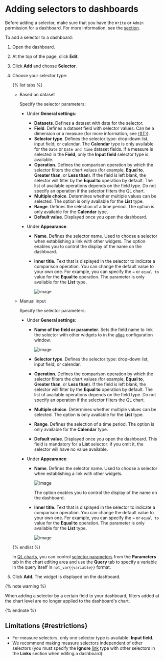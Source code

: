 # Adding selectors to dashboards


Before adding a selector, make sure that you have the `Write` or `Admin` permission for a dashboard. For more information, see the [section](../../security/index.md#permissions).


To add a selector to a dashboard:

1. Open the dashboard.
1. At the top of the page, click **Edit**.
1. Click **Add** and choose **Selector**.
1. Choose your selector type:

   {% list tabs %}

   - Based on dataset

      Specify the selector parameters:

      * Under **General settings**:

         * **Datasets**. Defines a dataset with data for the selector.
         * **Field**. Defines a dataset field with selector values. Can be a dimension or a measure (for more information, see [{#T}](../../concepts/dataset/data-model.md#field)).
         * **Selector type**. Defines the selector type: drop-down list, input field, or calendar. The **Calendar** type is only available for the `Date` or `Date and time` dataset fields. If a measure is selected in the **Field**, only the **Input field** selector type is available.
         * **Operation**. Defines the comparison operation by which the selector filters the chart values (for example, **Equal to**, **Greater than**, or **Less than**). If the field is left blank, the selector will filter by the **Equal to** operation by default. The list of available operations depends on the field type. Do not specify an operation if the selector filters the QL chart.
         * **Multiple choice**. Determines whether multiple values can be selected. The option is only available for the **List** type.
         * **Range**. Defines the selection of a time period. The option is only available for the **Calendar** type.
         * **Default value**. Displayed once you open the dashboard.

      * Under **Appearance**:

         * **Name**. Defines the selector name. Used to choose a selector when establishing a link with other widgets. The option enables you to control the display of the name on the dashboard.
         * **Inner title**. Text that is displayed in the selector to indicate a comparison operation. You can change the default value to your own one. For example, you can specify the `=` or `equal to` value for the **Equal to** operation. The parameter is only available for the **List** type.

            ![image](../../../_assets/datalens/selector-settings/selector-operation-title.png)

   - Manual input

      Specify the selector parameters:

      * Under **General settings**:

         * **Name of the field or parameter**. Sets the field name to link the selector with other widgets to in the [alias](create-alias.md) configuration window.

            ![image](../../../_assets/datalens/selector-settings/field-name.png)

         * **Selector type**. Defines the selector type: drop-down list, input field, or calendar.
         * **Operation**. Defines the comparison operation by which the selector filters the chart values (for example, **Equal to**, **Greater than**, or **Less than**). If the field is left blank, the selector will filter by the **Equal to** operation by default. The list of available operations depends on the field type. Do not specify an operation if the selector filters the QL chart.
         * **Multiple choice**. Determines whether multiple values can be selected. The option is only available for the **List** type.
         * **Range**. Defines the selection of a time period. The option is only available for the **Calendar** type.
         * **Default value**. Displayed once you open the dashboard. This field is mandatory for a **List** selector: if you omit it, the selector will have no value available.

      * Under **Appearance**:

         * **Name**. Defines the selector name. Used to choose a selector when establishing a link with other widgets.

            ![image](../../../_assets/datalens/selector-settings/caption.png)

            The option enables you to control the display of the name on the dashboard.

         * **Inner title**. Text that is displayed in the selector to indicate a comparison operation. You can change the default value to your own one. For example, you can specify the `=` or `equal to` value for the **Equal to** operation. The parameter is only available for the **List** type.

            ![image](../../../_assets/datalens/selector-settings/selector-operation-title.png)


   {% endlist %}

   In [QL charts](../../concepts/chart/index.md#sql-charts), you can control [selector parameters](../chart/create-sql-chart.md#selector-parameters) from the **Parameters** tab in the chart editing area and use the **Query** tab to specify a variable in the query itself in `not_var{{variable}}` format.

1. Click **Add**. The widget is displayed on the dashboard.

{% note warning %}

When adding a selector by a certain field to your dashboard, filters added at the chart level are no longer applied to the dashboard's chart.

{% endnote %}

## Limitations {#restrictions}

* For measure selectors, only one selector type is available: **Input field**.
* We recommend making measure selectors independent of other selectors (you must specify the **Ignore** [link](../../concepts/dashboard.md#link) type with other selectors in the **Links** section when editing a dashboard).
